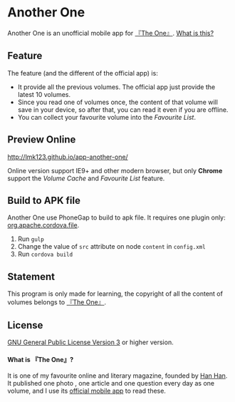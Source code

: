 # Another One
Another One is an unofficial mobile app for [『The One』](http://wufazhuce.com/one/). [What is this?](#what-is-the-one)

## Feature

The feature (and the different of the official app) is:

 + It provide all the previous volumes. The official app just provide the latest 10 volumes.
 + Since you read one of volumes once, the content of that volume will save in your device, so after that, you can read it even if you are offline.
 + You can collect your favourite volume into the _Favourite List_.

## Preview Online

http://lmk123.github.io/app-another-one/

Online version support IE9+ and other modern browser, but only **Chrome** support the _Volume Cache_ and _Favourite List_ feature.

## Build to APK file
Another One use PhoneGap to build to apk file. It requires one plugin only: [org.apache.cordova.file](http://plugins.cordova.io/#/package/org.apache.cordova.file).

 1. Run `gulp`
 2. Change the value of `src` attribute on node `content` in `config.xml`
 3. Run `cordova build`
 
## Statement
 This program is only made for learning, the copyright of all the content of volumes belongs to [『The One』](http://www.wufazhuce.com/one/).
 
## License
 [GNU General Public License Version 3](https://www.gnu.org/licenses/gpl.html) or higher version.

#### What is 『The One』?
It is one of my favourite online and literary magazine, founded by [Han Han](http://en.wikipedia.org/wiki/Han_Han). It published one photo , one article and one question every day as one volume, and I use its [official mobile app](http://shouji.baidu.com/software/item?docid=7662760) to read these.
